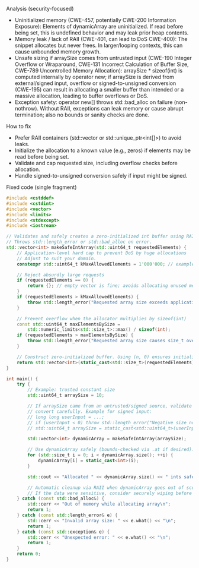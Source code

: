 Analysis (security-focused)
- Uninitialized memory (CWE-457, potentially CWE-200 Information Exposure): Elements of dynamicArray are uninitialized. If read before being set, this is undefined behavior and may leak prior heap contents.
- Memory leak / lack of RAII (CWE-401, can lead to DoS CWE-400): The snippet allocates but never frees. In larger/looping contexts, this can cause unbounded memory growth.
- Unsafe sizing if arraySize comes from untrusted input (CWE-190 Integer Overflow or Wraparound, CWE-131 Incorrect Calculation of Buffer Size, CWE-789 Uncontrolled Memory Allocation): arraySize * sizeof(int) is computed internally by operator new; if arraySize is derived from external/signed input, overflow or signed-to-unsigned conversion (CWE-195) can result in allocating a smaller buffer than intended or a massive allocation, leading to buffer overflows or DoS.
- Exception safety: operator new[] throws std::bad_alloc on failure (non-nothrow). Without RAII, exceptions can leak memory or cause abrupt termination; also no bounds or sanity checks are done.

How to fix
- Prefer RAII containers (std::vector or std::unique_ptr<int[]>) to avoid leaks.
- Initialize the allocation to a known value (e.g., zeros) if elements may be read before being set.
- Validate and cap requested size, including overflow checks before allocation.
- Handle signed-to-unsigned conversion safely if input might be signed.

Fixed code (single fragment)
```cpp
#include <cstddef>
#include <cstdint>
#include <vector>
#include <limits>
#include <stdexcept>
#include <iostream>

// Validates and safely creates a zero-initialized int buffer using RAII.
// Throws std::length_error or std::bad_alloc on error.
std::vector<int> makeSafeIntArray(std::uint64_t requestedElements) {
    // Application-level hard cap to prevent DoS by huge allocations
    // Adjust to suit your domain.
    constexpr std::uint64_t kMaxAllowedElements = 1'000'000; // example cap

    // Reject absurdly large requests
    if (requestedElements == 0) {
        return {}; // empty vector is fine; avoids allocating unused memory
    }
    if (requestedElements > kMaxAllowedElements) {
        throw std::length_error("Requested array size exceeds application cap");
    }

    // Prevent overflow when the allocator multiplies by sizeof(int)
    const std::uint64_t maxElementsBySize =
        std::numeric_limits<std::size_t>::max() / sizeof(int);
    if (requestedElements > maxElementsBySize) {
        throw std::length_error("Requested array size causes size_t overflow");
    }

    // Construct zero-initialized buffer. Using (n, 0) ensures initialization.
    return std::vector<int>(static_cast<std::size_t>(requestedElements), 0);
}

int main() {
    try {
        // Example: trusted constant size
        std::uint64_t arraySize = 10;

        // If arraySize came from an untrusted/signed source, validate and
        // convert carefully. Example for signed input:
        // long long userInput = ...;
        // if (userInput < 0) throw std::length_error("Negative size not allowed");
        // std::uint64_t arraySize = static_cast<std::uint64_t>(userInput);

        std::vector<int> dynamicArray = makeSafeIntArray(arraySize);

        // Use dynamicArray safely (bounds-checked via .at if desired).
        for (std::size_t i = 0; i < dynamicArray.size(); ++i) {
            dynamicArray[i] = static_cast<int>(i);
        }

        std::cout << "Allocated " << dynamicArray.size() << " ints safely\n";

        // Automatic cleanup via RAII when dynamicArray goes out of scope.
        // If the data were sensitive, consider securely wiping before destruction.
    } catch (const std::bad_alloc&) {
        std::cerr << "Out of memory while allocating array\n";
        return 1;
    } catch (const std::length_error& e) {
        std::cerr << "Invalid array size: " << e.what() << "\n";
        return 1;
    } catch (const std::exception& e) {
        std::cerr << "Unexpected error: " << e.what() << "\n";
        return 1;
    }
    return 0;
}
```